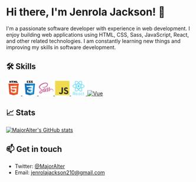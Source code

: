 # Hi there, I'm Jenrola Jackson! 👋

I'm a passionate software developer with experience in web development. I enjoy building web applications using HTML, CSS, Sass, JavaScript, React, and other related technologies. I am constantly learning new things and improving my skills in software development.

## 🛠️ Skills

<p align="left">
    <a href="https://developer.mozilla.org/en-US/docs/Web/HTML" target="_blank">
        <img src="https://raw.githubusercontent.com/devicons/devicon/master/icons/html5/html5-original-wordmark.svg" alt="HTML5" width="40" height="40"/>
    </a>
    <a href="https://developer.mozilla.org/en-US/docs/Web/CSS" target="_blank">
        <img src="https://raw.githubusercontent.com/devicons/devicon/master/icons/css3/css3-original-wordmark.svg" alt="CSS3" width="40" height="40"/>
    </a>
    <a href="https://sass-lang.com/" target="_blank">
        <img src="https://raw.githubusercontent.com/devicons/devicon/master/icons/sass/sass-original.svg" alt="Sass" width="40" height="40"/>
    </a>
    <a href="https://developer.mozilla.org/en-US/docs/Web/JavaScript" target="_blank">
        <img src="https://raw.githubusercontent.com/devicons/devicon/master/icons/javascript/javascript-original.svg" alt="JavaScript" width="40" height="40"/>
    </a>
    <a href="https://reactjs.org/" target="_blank">
        <img src="https://raw.githubusercontent.com/devicons/devicon/master/icons/react/react-original-wordmark.svg" alt="React" width="40" height="40"/>
    </a>
    <a href="https://reactjs.org/" target="_blank">
        <img src="https://raw.githubusercontent.com/devicons/devicon/master/icons/vue/vue-original.svg" alt="Vue" width="40" height="40"/>
    </a>
</p>


## 📈 Stats

[![MajorAlter's GitHub stats](https://github-readme-stats.vercel.app/api?username=Majoralter&show_icons=true)](https://github.com/Majoralter)

## 📫 Get in touch

- Twitter: [@MajorAlter](https://twitter.com/MajorAlter)
- Email: jenrolajackson210@gmail.com



